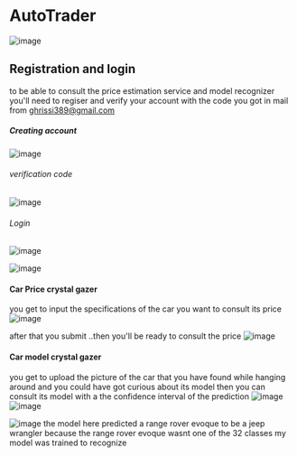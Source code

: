 # AutoTrader

![image](https://github.com/bahagh/Car-s-price-and-model_crystal-gazer/assets/73429122/693175a1-763b-417d-9eec-6c2ddc2338d9)


## Registration and login
to be able to consult the price estimation service and model recognizer you'll need to regiser and verify your account with the code you got in mail from ghrissi389@gmail.com

##### Creating account


![image](https://github.com/bahagh/Car-s-price-and-model_crystal-gazer/assets/73429122/8537c553-e53e-414a-9573-93cd8822e9f4)


###### verification code

![image](https://github.com/bahagh/Car-s-price-and-model_crystal-gazer/assets/73429122/e13a2c74-4202-4906-96ff-ef62adddfe48)

###### Login


![image](https://github.com/bahagh/Car-s-price-and-model_crystal-gazer/assets/73429122/51249941-becc-495a-bc07-5804697fba57)


![image](https://github.com/bahagh/Car-s-price-and-model_crystal-gazer/assets/73429122/2d03c755-2919-490e-b78d-44f6e8dc3e1a)





#### Car Price crystal gazer

you get to input the specifications of the car you want to consult its price
![image](https://github.com/bahagh/Car-s-price-and-model_crystal-gazer/assets/73429122/13ec68c4-fba2-43f1-9550-2940e57f527f)

after that you submit ..then you'll be ready to consult the price
![image](https://github.com/bahagh/Car-s-price-and-model_crystal-gazer/assets/73429122/6be2661d-aa10-41d7-b59d-e0bdce0d7609)

#### Car model crystal gazer

you get to upload the picture of the car that you have found while hanging around and you could have got curious about its model then you can consult its model with a the confidence interval of the prediction
![image](https://github.com/bahagh/Car-s-price-and-model_crystal-gazer/assets/73429122/0204556a-4f38-410c-b1e3-69aef4bdfc7b)
![image](https://github.com/bahagh/Car-s-price-and-model_crystal-gazer/assets/73429122/c2a8e0b2-715b-49b8-b230-593af8e03b3c)

![image](https://github.com/bahagh/Car-s-price-and-model_crystal-gazer/assets/73429122/e6712178-1dce-437c-ba6d-f7c65ac4c502)
the model here predicted a range rover evoque to be a jeep wrangler  because the range rover evoque wasnt one of the 32 classes my model was trained to recognize 




